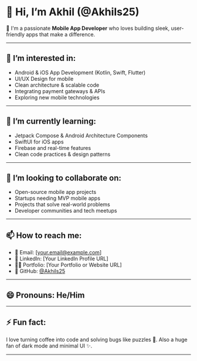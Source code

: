 # 👋 Hi, I’m Akhil (@Akhils25)

🚀 I'm a passionate **Mobile App Developer** who loves building sleek, user-friendly apps that make a difference.

---

## 👀 I’m interested in:
- Android & iOS App Development (Kotlin, Swift, Flutter)
- UI/UX Design for mobile
- Clean architecture & scalable code
- Integrating payment gateways & APIs
- Exploring new mobile technologies

---

## 🌱 I’m currently learning:
- Jetpack Compose & Android Architecture Components
- SwiftUI for iOS apps
- Firebase and real-time features
- Clean code practices & design patterns

---

## 💞️ I’m looking to collaborate on:
- Open-source mobile app projects
- Startups needing MVP mobile apps
- Projects that solve real-world problems
- Developer communities and tech meetups

---

## 📫 How to reach me:
- 📧 Email: [your.email@example.com]
- 💼 LinkedIn: [Your LinkedIn Profile URL]
- 🧑‍💻 Portfolio: [Your Portfolio or Website URL]
- 📱 GitHub: [@Akhils25](https://github.com/Akhils25)

---

## 😄 Pronouns: He/Him

---

## ⚡ Fun fact:
I love turning coffee into code and solving bugs like puzzles 🧩. Also a huge fan of dark mode and minimal UI ✨.

---

<!---
Akhils25/Akhils25 is a ✨ special ✨ repository because its `README.md` (this file) appears on your GitHub profile.
You can click the Preview link to take a look at your changes.
--->
